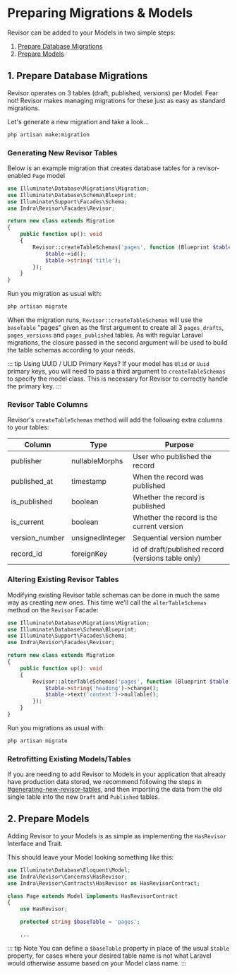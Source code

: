 # Preparing Migrations & Models

Revisor can be added to your Models in two simple steps:&#x20;

1. [Prepare Database Migrations](#_1-prepare-database-migrations)
2. [Prepare Models](#_2-prepare-models)

## 1. Prepare Database Migrations

Revisor operates on 3 tables (draft, published, versions) per Model. Fear not! Revisor makes managing migrations for
these just as easy as standard migrations.&#x20;

Let's generate a new migration and take a look...

```bash
php artisan make:migration
```

### Generating New Revisor Tables

Below is an example migration that creates database tables for a revisor-enabled `Page` model

```php
use Illuminate\Database\Migrations\Migration;
use Illuminate\Database\Schema\Blueprint;
use Illuminate\Support\Facades\Schema;
use Indra\Revisor\Facades\Revisor;

return new class extends Migration
{
    public function up(): void
    {
        Revisor::createTableSchemas('pages', function (Blueprint $table) {
            $table->id();
            $table->string('title');
        });
    }
}
```

Run you migration as usual with:

```bash
php artisan migrate
```

When the migration runs, `Revisor::createTableSchemas` will use the `baseTable` "pages" given as the first argument to
create all 3 `pages_drafts`,
`pages_versions` and `pages_published` tables. As with regular Laravel migrations, the closure passed in the second
argument will be used to build the table schemas according to your needs.

::: tip Using UUID / ULID Primary Keys?
If your model has `Ulid` or `Uuid` primary keys, you will need to pass a third argument to `createTableSchemas` to specify the model class. This is necessary for Revisor to correctly handle the primary key.
:::

### Revisor Table Columns

Revisor's `createTableSchemas` method will add the following extra columns to your tables:

| Column          | Type            | Purpose                                            |
|-----------------|-----------------|----------------------------------------------------|
| publisher       | nullableMorphs  | User who published the record                      |
| published\_at   | timestamp       | When the record was published                      |
| is\_published   | boolean         | Whether the record is published                    |
| is\_current     | boolean         | Whether the record is the current version          |
| version\_number | unsignedInteger | Sequential version number                          |
| record\_id      | foreignKey      | id of draft/published record (versions table only) |

### Altering Existing Revisor Tables

Modifying existing Revisor table schemas can be done in much the same way as creating new ones. This time we'll call
the `alterTableSchemas` method on the `Revisor` Facade:

```php
use Illuminate\Database\Migrations\Migration;
use Illuminate\Database\Schema\Blueprint;
use Illuminate\Support\Facades\Schema;
use Indra\Revisor\Facades\Revisor;

return new class extends Migration
{
    public function up(): void
    {
        Revisor::alterTableSchemas('pages', function (Blueprint $table) {
            $table->string('heading')->change();
            $table->text('content')->nullable();
        });
    }
}
```

Run you migrations as usual with:

```bash
php artisan migrate
```

### Retrofitting Existing Models/Tables

If you are needing to add Revisor to Models in your application that already have production data stored, we recommend
following the steps in [#generating-new-revisor-tables](preparing-your-models#generating-new-revisor-tables "mention"),
and then
importing the data from the old single table into the new `Draft` and `Published` tables.

## 2. Prepare Models

Adding Revisor to your Models is as simple as implementing the `HasRevisor` Interface and Trait.

This should leave your Model looking something like this:

```php
use Illuminate\Database\Eloquent\Model;
use Indra\Revisor\Concerns\HasRevisor;
use Indra\Revisor\Contracts\HasRevisor as HasRevisorContract;

class Page extends Model implements HasRevisorContract
{
    use HasRevisor;

    protected string $baseTable = 'pages';

    ...
```

::: tip Note
You can define a `$baseTable` property in place of the usual `$table` property, for
cases where your desired table name is not what Laravel would otherwise assume based on your Model class name.
:::

